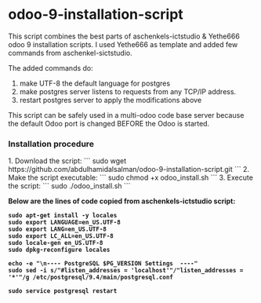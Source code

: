 # odoo-9-installation-script

This script combines the best parts of aschenkels-ictstudio & Yethe666 odoo 9 installation scripts. I used Yethe666 as template and added few commands from aschenkel-sictstudio.

The added commands do:<br />
1. make UTF-8 the default language for postgres <br />
2. make postgres server listens to requests from any TCP/IP address.<br />
3. restart postgres server to apply the modifications above<br />

This script can be safely used in a multi-odoo code base server because the default Odoo port is changed BEFORE the Odoo is started.

<h3>Installation procedure</h3>
1. Download the script:
```
sudo wget  https://github.com/abdulhamidalsalman/odoo-9-installation-script.git
```
2. Make the script executable:
```
sudo chmod +x odoo_install.sh
```
3. Execute the script:
```
sudo ./odoo_install.sh
```


<strong>Below are the lines of code copied from aschenkels-ictstudio script:<strong/>
```
sudo apt-get install -y locales
sudo export LANGUAGE=en_US.UTF-8
sudo export LANG=en_US.UTF-8
sudo export LC_ALL=en_US.UTF-8
sudo locale-gen en_US.UTF-8
sudo dpkg-reconfigure locales

echo -e "\n---- PostgreSQL $PG_VERSION Settings  ----"
sudo sed -i s/"#listen_addresses = 'localhost'"/"listen_addresses = '*'"/g /etc/postgresql/9.4/main/postgresql.conf

sudo service postgresql restart
```
